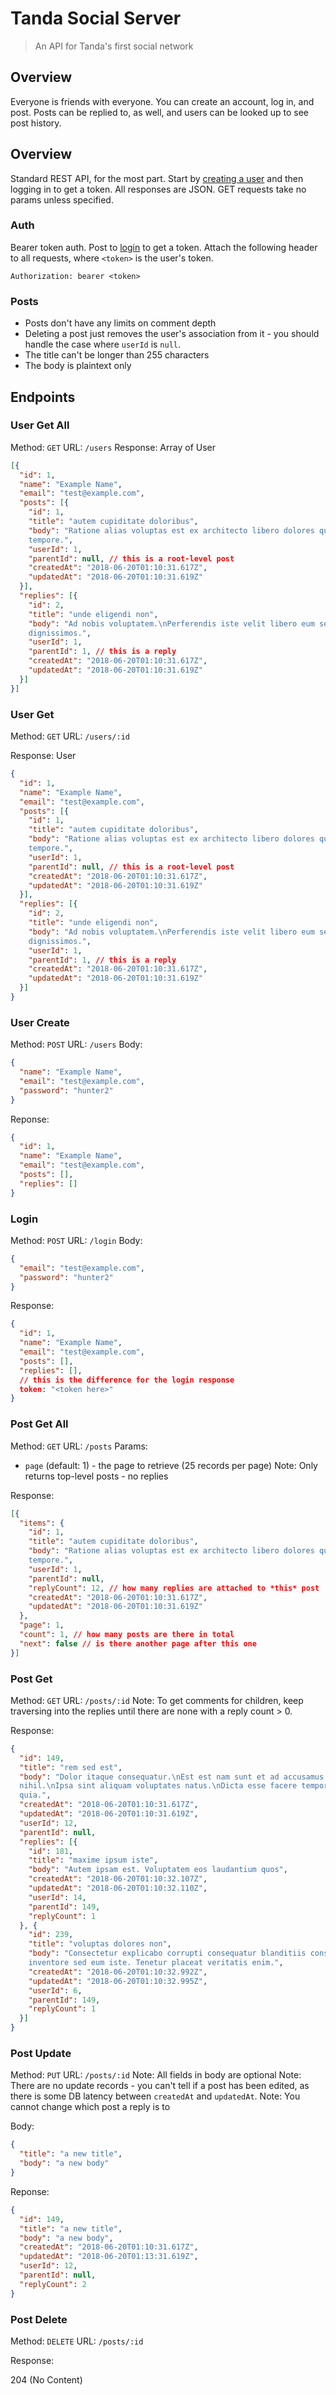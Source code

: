 # Tanda Social Server

> An API for Tanda's first social network

## Overview

Everyone is friends with everyone. You can create an account, log in, and post.
Posts can be replied to, as well, and users can be looked up to see post
history.

## Overview

Standard REST API, for the most part. Start by [creating a user](#user-create)
and then logging in to get a token. All responses are JSON. GET requests take no
params unless specified.

### Auth

Bearer token auth. Post to [login](#login) to get a token.
Attach the following header to all requests, where `<token>` is the user's
token.

```
Authorization: bearer <token>
```

### Posts

- Posts don't have any limits on comment depth
- Deleting a post just removes the user's association from it - you should
  handle the case where `userId` is `null`.
- The title can't be longer than 255 characters
- The body is plaintext only

## Endpoints

### User Get All

Method: `GET`
URL: `/users`
Response: Array of User

```json
[{
  "id": 1,
  "name": "Example Name",
  "email": "test@example.com",
  "posts": [{
    "id": 1,
    "title": "autem cupiditate doloribus",
    "body": "Ratione alias voluptas est ex architecto libero dolores quaerat
    tempore.",
    "userId": 1,
    "parentId": null, // this is a root-level post
    "createdAt": "2018-06-20T01:10:31.617Z",
    "updatedAt": "2018-06-20T01:10:31.619Z"
  }],
  "replies": [{
    "id": 2,
    "title": "unde eligendi non",
    "body": "Ad nobis voluptatem.\nPerferendis iste velit libero eum sequi
    dignissimos.",
    "userId": 1,
    "parentId": 1, // this is a reply
    "createdAt": "2018-06-20T01:10:31.617Z",
    "updatedAt": "2018-06-20T01:10:31.619Z"
  }]
}]
```

### User Get

Method: `GET`
URL: `/users/:id`

Response: User

```json
{
  "id": 1,
  "name": "Example Name",
  "email": "test@example.com",
  "posts": [{
    "id": 1,
    "title": "autem cupiditate doloribus",
    "body": "Ratione alias voluptas est ex architecto libero dolores quaerat
    tempore.",
    "userId": 1,
    "parentId": null, // this is a root-level post
    "createdAt": "2018-06-20T01:10:31.617Z",
    "updatedAt": "2018-06-20T01:10:31.619Z"
  }],
  "replies": [{
    "id": 2,
    "title": "unde eligendi non",
    "body": "Ad nobis voluptatem.\nPerferendis iste velit libero eum sequi
    dignissimos.",
    "userId": 1,
    "parentId": 1, // this is a reply
    "createdAt": "2018-06-20T01:10:31.617Z",
    "updatedAt": "2018-06-20T01:10:31.619Z"
  }]
}
```

### User Create

Method: `POST`
URL: `/users`
Body:

```json
{
  "name": "Example Name",
  "email": "test@example.com",
  "password": "hunter2"
}
```

Reponse:

```json
{
  "id": 1,
  "name": "Example Name",
  "email": "test@example.com",
  "posts": [],
  "replies": []
}
```

### Login

Method: `POST`
URL: `/login`
Body:

```json
{
  "email": "test@example.com",
  "password": "hunter2"
}
```

Response:

```json
{
  "id": 1,
  "name": "Example Name",
  "email": "test@example.com",
  "posts": [],
  "replies": [],
  // this is the difference for the login response
  token: "<token here>"
}
```

### Post Get All

Method: `GET`
URL: `/posts`
Params:
  - `page` (default: 1) - the page to retrieve (25 records per page)
Note: Only returns top-level posts - no replies

Response:

```json
[{
  "items": {
    "id": 1,
    "title": "autem cupiditate doloribus",
    "body": "Ratione alias voluptas est ex architecto libero dolores quaerat
    tempore.",
    "userId": 1,
    "parentId": null,
    "replyCount": 12, // how many replies are attached to *this* post
    "createdAt": "2018-06-20T01:10:31.617Z",
    "updatedAt": "2018-06-20T01:10:31.619Z"
  },
  "page": 1,
  "count": 1, // how many posts are there in total
  "next": false // is there another page after this one
}]
```

### Post Get

Method: `GET`
URL: `/posts/:id`
Note: To get comments for children, keep traversing into the replies until there
are none with a reply count > 0.

Response:

```json
{
  "id": 149,
  "title": "rem sed est",
  "body": "Dolor itaque consequatur.\nEst est nam sunt et ad accusamus rerum
  nihil.\nIpsa sint aliquam voluptates natus.\nDicta esse facere tempora velit
  quia.",
  "createdAt": "2018-06-20T01:10:31.617Z",
  "updatedAt": "2018-06-20T01:10:31.619Z",
  "userId": 12,
  "parentId": null,
  "replies": [{
    "id": 181,
    "title": "maxime ipsum iste",
    "body": "Autem ipsam est. Voluptatem eos laudantium quos",
    "createdAt": "2018-06-20T01:10:32.107Z",
    "updatedAt": "2018-06-20T01:10:32.110Z",
    "userId": 14,
    "parentId": 149,
    "replyCount": 1
  }, {
    "id": 239,
    "title": "voluptas dolores non",
    "body": "Consectetur explicabo corrupti consequatur blanditiis consequatur
    inventore sed eum iste. Tenetur placeat veritatis enim.",
    "createdAt": "2018-06-20T01:10:32.992Z",
    "updatedAt": "2018-06-20T01:10:32.995Z",
    "userId": 6,
    "parentId": 149,
    "replyCount": 1
  }]
}
```

### Post Update

Method: `PUT`
URL: `/posts/:id`
Note: All fields in body are optional
Note: There are no update records - you can't tell if a post has been edited, as
there is some DB latency between `createdAt` and `updatedAt`.
Note: You cannot change which post a reply is to

Body:

```json
{
  "title": "a new title",
  "body": "a new body"
}
```

Reponse:

```json
{
  "id": 149,
  "title": "a new title",
  "body": "a new body",
  "createdAt": "2018-06-20T01:10:31.617Z",
  "updatedAt": "2018-06-20T01:13:31.619Z",
  "userId": 12,
  "parentId": null,
  "replyCount": 2
}
```

### Post Delete

Method: `DELETE`
URL: `/posts/:id`

Response:

204 (No Content)
